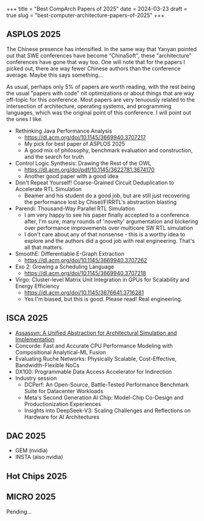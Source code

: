 +++
title = "Best CompArch Papers of 2025"
date = 2024-03-23
draft = true
slug = "best-computer-architecture-papers-of-2025"
+++

## ASPLOS 2025

The Chinese presence has intensified. In the same way that Yanyan pointed out that SWE conferences have become "ChinaSoft", these "architecture" conferences have gone that way too.
One will note that for the papers I picked out, there are way fewer Chinese authors than the conference average.
Maybe this says something...

As usual, perhaps only 5% of papers are worth reading, with the rest being the usual "papers with code" nit optimizations or about things that are way off-topic for this conference.
Most papers are very tenuously related to the intersection of architecture, operating systems, and programming languages, which was the original point of this conference.
I will point out the ones I like.

- Rethinking Java Performance Analysis
  - https://dl.acm.org/doi/10.1145/3669940.3707217
  - My pick for best paper of ASPLOS 2025
  - A good mix of philosophy, benchmark evaluation and construction, and the search for truth
- Control Logic Synthesis: Drawing the Rest of the OWL
  - https://dl.acm.org/doi/pdf/10.1145/3622781.3674170
  - Another good paper with a good idea
- Don't Repeat Yourself! Coarse-Grained Circuit Deduplication to Accelerate RTL Simulation
  - Beamer and his student do a good job, but are still just recovering the performance lost by Chisel/FIRRTL's abstraction blasting
- Parendi: Thousand-Way Parallel RTL Simulation
  - I am very happy to see his paper finally accepted to a conference after, I'm sure, many rounds of 'novelty' argumentation and bickering over performance improvements over multicore SW RTL simulation
  - I don't care about any of that nonsense - this is a worthy idea to explore and the authors did a good job with real engineering. That's all that matters.
- SmoothE: Differentiable E-Graph Extraction
  - https://dl.acm.org/doi/10.1145/3669940.3707262
- Exo 2: Growing a Scheduling Language
  - https://dl.acm.org/doi/10.1145/3669940.3707218
- Virgo: Cluster-level Matrix Unit Integration in GPUs for Scalability and Energy Efficiency
  - https://dl.acm.org/doi/10.1145/3676641.3716281
  - Yes I'm biased, but this is good. Please read! Real engineering.

## ISCA 2025

- [Assassyn: A Unified Abstraction for Architectural Simulation and Implementation](https://dl.acm.org/doi/pdf/10.1145/3695053.3731004)
- Concorde: Fast and Accurate CPU Performance Modeling with Compositional Analytical-ML Fusion
- Evaluating Ruche Networks: Physically Scalable, Cost-Effective, Bandwidth-Flexible NoCs
- DX100: Programmable Data Access Accelerator for Indirection
- Industry session
  - DCPerf: An Open-Source, Battle-Tested Performance Benchmark Suite for Datacenter Workloads
  - Meta's Second Generation AI Chip: Model-Chip Co-Design and Productionization Experiences
  - Insights into DeepSeek-V3: Scaling Challenges and Reflections on Hardware for AI Architectures

## DAC 2025

- GEM (nvidia)
- INSTA (also nvidia)

## Hot Chips 2025

## MICRO 2025

Pending...
